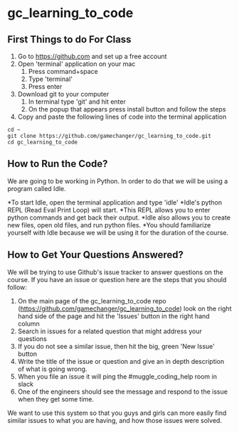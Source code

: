 # gc_learning_to_code
## First Things to do For Class
1. Go to https://github.com and set up a free account
2. Open 'terminal' application on your mac
    1. Press command+space
    2. Type 'terminal'
    3. Press enter
3. Download git to your computer
    1. In terminal type 'git' and hit enter
    2. On the popup that appears press install button and follow the steps
4. Copy and paste the following lines of code into the terminal application
```
cd ~
git clone https://github.com/gamechanger/gc_learning_to_code.git
cd gc_learning_to_code
```


## How to Run the Code?
We are going to be working in Python. In order to do that we will be using a program called Idle.

*To start Idle, open the terminal application and type 'idle'
*Idle's python REPL (Read Eval Print Loop) will start.
*This REPL allows you to enter python commands and get back their output.
*Idle also allows you to create new files, open old files, and run python files.
*You should familiarize yourself with Idle because we will be using it for the duration of the course.


## How to Get Your Questions Answered?
We will be trying to use Github's issue tracker to answer questions on the course.
If you have an issue or question here are the steps that you should follow:

1. On the main page of the gc_learning_to_code repo (https://github.com/gamechanger/gc_learning_to_code) look on the right hand side of the page and hit the 'Issues' button in the right hand column
2. Search in issues for a related question that might address your questions
3. If you do not see a similar issue, then hit the big, green 'New Issue' button
4. Write the title of the issue or question and give an in depth description of what is going wrong.
5. When you file an issue it will ping the \#muggle_coding_help room in slack
6. One of the engineers should see the message and respond to the issue when they get some time.

We want to use this system so that you guys and girls can more easily find similar issues to what you are having, and how those issues were solved.

